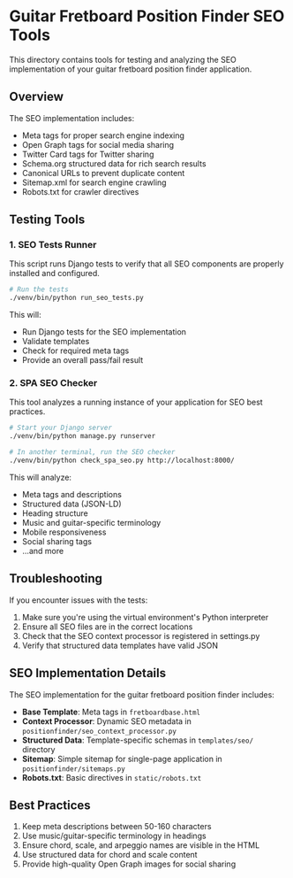 # Guitar Fretboard Position Finder SEO Tools

This directory contains tools for testing and analyzing the SEO implementation of your guitar fretboard position finder application.

## Overview

The SEO implementation includes:

- Meta tags for proper search engine indexing
- Open Graph tags for social media sharing
- Twitter Card tags for Twitter sharing
- Schema.org structured data for rich search results
- Canonical URLs to prevent duplicate content
- Sitemap.xml for search engine crawling
- Robots.txt for crawler directives

## Testing Tools

### 1. SEO Tests Runner

This script runs Django tests to verify that all SEO components are properly installed and configured.

```bash
# Run the tests
./venv/bin/python run_seo_tests.py
```

This will:
- Run Django tests for the SEO implementation
- Validate templates
- Check for required meta tags
- Provide an overall pass/fail result

### 2. SPA SEO Checker

This tool analyzes a running instance of your application for SEO best practices.

```bash
# Start your Django server
./venv/bin/python manage.py runserver

# In another terminal, run the SEO checker
./venv/bin/python check_spa_seo.py http://localhost:8000/
```

This will analyze:
- Meta tags and descriptions
- Structured data (JSON-LD)
- Heading structure
- Music and guitar-specific terminology
- Mobile responsiveness
- Social sharing tags
- ...and more

## Troubleshooting

If you encounter issues with the tests:

1. Make sure you're using the virtual environment's Python interpreter
2. Ensure all SEO files are in the correct locations
3. Check that the SEO context processor is registered in settings.py
4. Verify that structured data templates have valid JSON

## SEO Implementation Details

The SEO implementation for the guitar fretboard position finder includes:

- **Base Template**: Meta tags in `fretboardbase.html`
- **Context Processor**: Dynamic SEO metadata in `positionfinder/seo_context_processor.py`
- **Structured Data**: Template-specific schemas in `templates/seo/` directory
- **Sitemap**: Simple sitemap for single-page application in `positionfinder/sitemaps.py`
- **Robots.txt**: Basic directives in `static/robots.txt`

## Best Practices

1. Keep meta descriptions between 50-160 characters
2. Use music/guitar-specific terminology in headings
3. Ensure chord, scale, and arpeggio names are visible in the HTML
4. Use structured data for chord and scale content
5. Provide high-quality Open Graph images for social sharing
